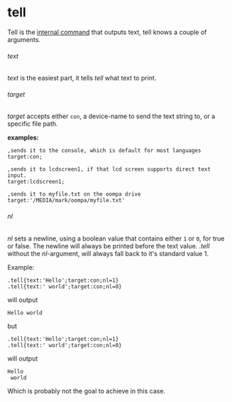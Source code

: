 # tell

Tell is the [internal command](https://marnix0810.github.io/ASCCISL/Commands/dot/) that outputs text, tell knows a couple of arguments.

###### text

_text_ is the easiest part, it tells _tell_ what text to print. 

###### target

_target_ accepts either `con`, a device-name to send the text string to, or a specific file path.

**examples:**

````
,sends it to the console, which is default for most languages
target:con;

,sends it to lcdscreen1, if that lcd screen supports direct text input.
target:lcdscreen1;

,sends it to myfile.txt on the oompa drive
target:'/MEDIA/mark/oompa/myfile.txt'
````

###### nl

*nl* sets a newline, using a boolean value that contains either `1` or `0`, for true or false. The newline will always be printed before the text value. *.tell* without the *nl*-argument, will always fall back to it's standard value 1.

Example:


```CiCIScript
.tell{text:'Hello';target:con;nl=1}
.tell{text:' world';target:con;nl=0}
```

will output 

```text
Hello world
```

but

```CiCIScript
.tell{text:'Hello';target:con;nl=1}
.tell{text:' world';target:con;nl=0}
```

will output 

```text
Hello
 world
```

Which is probably not the goal to achieve in this case.
